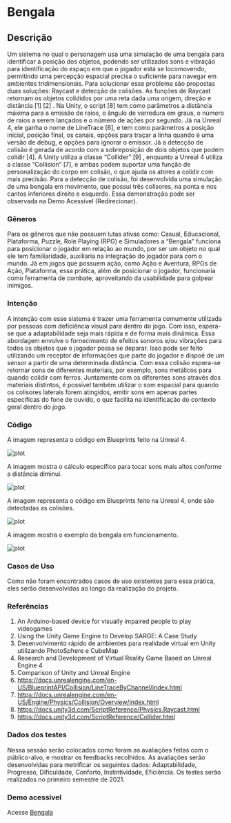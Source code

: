 # Bengala

## Descrição

 Um sistema no qual o personagem usa uma simulação de uma bengala para identificar a posição dos objetos, podendo ser utilizados sons e vibração para identificação do espaço em que o jogador está se locomovendo, permitindo uma percepção espacial precisa o suficiente para navegar em ambientes tridimensionais.
Para solucionar esse problema são propostas duas soluções: Raycast e detecção de colisões. As funções de Raycast retornam os objetos colididos por uma reta dada uma origem, direção e distância [1] [2] . Na Unity, o script [8] tem como parâmetros a distância máxima para a emissão de raios, o ângulo de varredura em graus, o número de raios a serem lançados e o número de ações por segundo. Já na Unreal 4, ele ganha o nome de LineTrace [6], e tem como parâmetros a posição inicial, posição final, os canais, opções para traçar a linha quando é uma versão de debug, e opções para ignorar o emissor.
Já a detecção de colisão é gerada de acordo com a sobreposição de dois objetos que podem colidir [4]. A Unity utiliza a classe “Collider” [9] , enquanto a Unreal 4 utiliza  a classe “Collision” [7], e ambas podem suportar uma função de personalização do corpo em colisão, o que ajuda os atores a colidir com mais precisão. Para a detecção de colisão, foi desenvolvida uma simulação de uma bengala em movimento, que possui três colisores, na ponta e nos cantos inferiores direito e esquerdo. Essa demonstração pode ser observada na Demo Acessível (Redirecionar).

### Gêneros

Para os gêneros que não possuem lutas ativas como: Casual, Educacional, Plataforma, Puzzle, Role Playing (RPG) e Simuladores a “Bengala” funciona para posicionar o jogador em relação ao mundo, por ser um objeto no qual ele tem familiaridade, auxiliaria na integração do jogador para com o mundo.
Já em jogos que possuem ação, como Ação e Aventura, RPGs de Ação, Plataforma, essa prática, além de posicionar o jogador, funcionaria como ferramenta de combate, aproveitando da usabilidade para golpear inimigos. 

### Intenção

A intenção com esse sistema é trazer uma ferramenta comumente utilizada por pessoas com deficiência visual para dentro do jogo. Com isso, espera-se que a adaptabilidade seja mais rápida e de forma mais dinâmica. Essa abordagem envolve o fornecimento de efeitos sonoros e/ou vibrações para todos os objetos que o jogador possa se deparar. Isso pode ser feito utilizando um receptor de informações que parte do jogador e dispoẽ de um sensor a partir de uma determinada distância.
Com essa colisão espera-se retornar sons de diferentes materiais, por exemplo, sons metálicos para quando colidir com ferros. Juntamente com os diferentes sons através dos materiais distintos, é possível também utilizar o som espacial para quando os colisores laterais forem atingidos, emitir sons em apenas partes específicas do fone de ouvido, o que facilita na identificação do contexto geral dentro do jogo.

### Código

A imagem representa o código em Blueprints feito na Unreal 4.

![plot](https://github.com/LeoGarcez/accessible-features/blob/main/md1.png)

A imagem mostra o cálculo específico para tocar sons mais altos conforme a distância diminui.

![plot](https://github.com/LeoGarcez/accessible-features/blob/main/md2.png)

A imagem representa o código em Blueprints feito na Unreal 4, onde são detectadas as colisões.

![plot](https://github.com/LeoGarcez/accessible-features/blob/main/md3.png)

A imagem mostra o exemplo da bengala em funcionamento.

![plot](https://github.com/LeoGarcez/accessible-features/blob/main/md4.png)


### Casos de Uso

Como não foram encontrados casos de uso existentes para essa prática, eles serão desenvolvidos ao longo da realização do projeto.

### Referências

1.	An Arduino-based device for visually impaired people to play videogames 
2.	Using the Unity Game Engine to Develop SARGE: A Case Study
3.	Desenvolvimento rápido de ambientes para realidade virtual em Unity utilizando PhotoSphere e CubeMap
4.	Research and Development of Virtual Reality Game Based on Unreal Engine 4
5.	Comparison of Unity and Unreal Engine
6.	https://docs.unrealengine.com/en-US/BlueprintAPI/Collision/LineTraceByChannel/index.html 
7.	https://docs.unrealengine.com/en-US/Engine/Physics/Collision/Overview/index.html 
8.	https://docs.unity3d.com/ScriptReference/Physics.Raycast.html 
9.	https://docs.unity3d.com/ScriptReference/Collider.html

### Dados dos testes

Nessa sessão serão colocados como foram as avaliações feitas com o público-alvo, e mostrar os feedbacks recolhidos. As avaliações serão desenvolvidas para metrificar os seguintes dados: Adaptabilidade, Progresso, Dificuldade, Conforto, Instintividade, Eficiência. Os testes serão realizados no primeiro semestre de 2021.

### Demo acessível

Acesse [Bengala](https://1drv.ms/u/s!AunOkXxY_m_EgdpxBMPCE7YVpW3xlg?e=a2uhiT)

